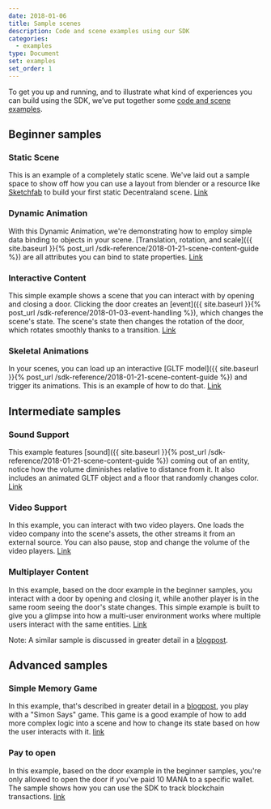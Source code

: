 ```yaml
---
date: 2018-01-06
title: Sample scenes
description: Code and scene examples using our SDK
categories:
  - examples
type: Document
set: examples
set_order: 1
---
```


To get you up and running, and to illustrate what kind of experiences you can build using the SDK, we’ve put together some [code and scene examples](https://github.com/decentraland/sample-scenes).

## Beginner samples

### Static Scene

This is an example of a completely static scene. We've laid out a sample space to show off how you can use a layout from blender or a resource like [Sketchfab](https://sketchfab.com/) to build your first static Decentraland scene. [Link](https://github.com/decentraland/sample-scene-static)

### Dynamic Animation

With this Dynamic Animation, we're demonstrating how to employ simple data binding to objects in your scene. [Translation, rotation, and scale]({{ site.baseurl }}{% post_url /sdk-reference/2018-01-21-scene-content-guide %}) are all attributes you can bind to state properties. [Link](https://github.com/decentraland/sample-scene-dynamic-animation)

### Interactive Content

This simple example shows a scene that you can interact with by opening and closing a door. Clicking the door creates an [event]({{ site.baseurl }}{% post_url /sdk-reference/2018-01-03-event-handling %}), which changes the scene's state. The scene's state then changes the rotation of the door, which rotates smoothly thanks to a transition.
[Link](https://github.com/decentraland/sample-scene-script)

### Skeletal Animations

In your scenes, you can load up an interactive [GLTF model]({{ site.baseurl }}{% post_url /sdk-reference/2018-01-21-scene-content-guide %}) and trigger its animations. This is an example of how to do that. [Link](https://github.com/decentraland/sample-scene-skeletal-animation)

## Intermediate samples

### Sound Support

This example features [sound]({{ site.baseurl }}{% post_url /sdk-reference/2018-01-21-scene-content-guide %}) coming out of an entity, notice how the volume diminishes relative to distance from it. It also includes an animated GLTF object and a floor that randomly changes color. [Link](https://github.com/decentraland/sample-scene-sound-support)

### Video Support

In this example, you can interact with two video players. One loads the video company into the scene's assets, the other streams it from an external source. You can also pause, stop and change the volume of the video players. [Link](https://github.com/decentraland/sample-scene-video-support)

### Multiplayer Content

In this example, based on the door example in the beginner samples, you interact with a door by opening and closing it, while another player is in the same room seeing the door's state changes. This simple example is built to give you a glimpse into how a multi-user environment works where multiple users interact with the same entities. [Link](https://github.com/decentraland/sample-scene-server)

Note: A similar sample is discussed in greater detail in a [blogpost](https://blog.decentraland.org/sdk-highlight-building-an-underwater-landscape-5bfcce73ff35).

## Advanced samples

### Simple Memory Game

In this example, that's described in greater detail in a [blogpost](https://blog.decentraland.org/building-a-memory-game-using-decentralands-sdk-87ee35968f8d), you play with a "Simon Says" game. This game is a good example of how to add more complex logic into a scene and how to change its state based on how the user interacts with it. [link](https://github.com/decentraland/sample-scene-memory-game)

### Pay to open

In this example, based on the door example in the beginner samples, you're only allowed to open the door if you've paid 10 MANA to a specific wallet. The sample shows how you can use the SDK to track blockchain transactions.
[link](https://github.com/decentraland/sample-scene-payments)

<!---
### Redux

-->
